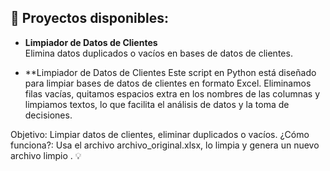 

## 📂 Proyectos disponibles:

- **Limpiador de Datos de Clientes**  
  Elimina datos duplicados o vacíos en bases de datos de clientes.

- **Limpiador de Datos de Clientes
Este script en Python está diseñado para limpiar bases de datos de clientes en formato Excel.
Eliminamos filas vacías, quitamos espacios extra en los nombres de las columnas y limpiamos textos, lo que facilita el análisis de datos y la toma de decisiones.

Objetivo: Limpiar datos de clientes, eliminar duplicados o vacíos.
¿Cómo funciona?: Usa el archivo archivo_original.xlsx, lo limpia y genera un nuevo archivo limpio . 💡
